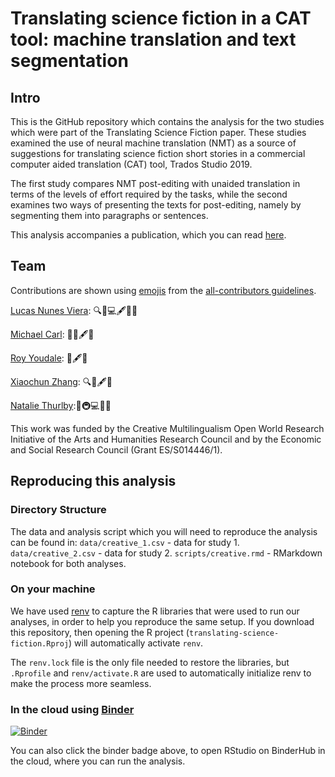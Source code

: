 # Translating science fiction in a CAT tool: machine translation and text segmentation 

## Intro
This is the GitHub repository which contains the analysis for the two studies which were part of the Translating Science Fiction paper. These studies examined the use of neural machine translation (NMT) as a source of suggestions for translating science fiction short stories in a commercial computer aided translation (CAT) tool, Trados Studio 2019.

The first study compares NMT post-editing with unaided translation in terms of the levels of effort required by the tasks, while the second examines two ways of presenting the texts for post-editing, namely by segmenting them into paragraphs or sentences. 

This analysis accompanies a publication, which you can read [here](link-here-when-ready).

## Team
Contributions are shown using [emojis](https://allcontributors.org/docs/en/emoji-key) from the [all-contributors guidelines](https://github.com/all-contributors/all-contributors).

[Lucas Nunes Viera](mailto:): 🔍🤔💻🖋💬🔣

[Michael Carl](mailto:): 🔣🤔🖋💬

[Roy Youdale](mailto:): 🤔🖋💬

[Xiaochun Zhang](mailto:): 🔍🤔🖋💬

[Natalie Thurlby](mailto:natalie.thurlby@bristol.ac.uk):🚧🚇💻🤔💬

This work was funded by the Creative Multilingualism Open World Research Initiative of the Arts and Humanities Research Council and by the Economic and Social Research Council (Grant ES/S014446/1).

## Reproducing this analysis

### Directory Structure
The data and analysis script which you will need to reproduce the analysis can be found in:
`data/creative_1.csv` - data for study 1.
`data/creative_2.csv` - data for study 2.
`scripts/creative.rmd` - RMarkdown notebook for both analyses.

### On your machine
We have used [renv](https://rstudio.github.io/renv/articles/renv.html) to capture the R libraries that were used to run our analyses, in order to help you reproduce the same setup. If you download this repository, then opening the R project (`translating-science-fiction.Rproj`) will automatically activate `renv`. 

The `renv.lock` file is the only file needed to restore the libraries, but `.Rprofile` and `renv/activate.R` are used to automatically initialize renv to make the process more seamless.
<!--see discussion here: https://github.com/rstudio/renv/issues/74-->

### In the cloud using [Binder](https://mybinder.readthedocs.io/en/latest/)
[![Binder](https://mybinder.org/badge_logo.svg)](https://mybinder.org/v2/gh/NatalieThurlby/translating-science-fiction/master?urlpath=rstudio)

You can also click the binder badge above, to open RStudio on BinderHub in the cloud, where you can run the analysis.

